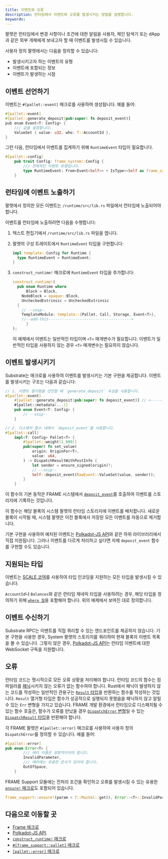 ```yaml
---
title: 이벤트와 오류
description: 런타임에서 이벤트와 오류를 발생시키는 방법을 설명합니다.
keywords:
---
```


팔렛은 런타임에서 변경 사항이나 조건에 대한 알림을 사용자, 체인 탐색기 또는 dApp과 같은 외부 개체에게 보내고자 할 때 이벤트를 발생시킬 수 있습니다.

사용자 정의 팔렛에서는 다음을 정의할 수 있습니다:

- 발생시키고자 하는 이벤트의 유형
- 이벤트에 포함되는 정보
- 이벤트가 발생하는 시점

## 이벤트 선언하기

이벤트는 `#[pallet::event]` 매크로를 사용하여 생성됩니다.
예를 들어:

```rust
#[pallet::event]
#[pallet::generate_deposit(pub(super) fn deposit_event)]
pub enum Event<T: Config> {
	/// 값을 설정합니다.
	ValueSet { value: u32, who: T::AccountId },
}
```

그런 다음, 런타임에서 이벤트를 집계하기 위해 `RuntimeEvent` 타입이 필요합니다.

```rust
#[pallet::config]
	pub trait Config: frame_system::Config {
		/// 전체적인 이벤트 유형입니다.
		type RuntimeEvent: From<Event<Self>> + IsType<<Self as frame_system::Config>::RuntimeEvent>;
	}
```

## 런타임에 이벤트 노출하기

팔렛에서 정의한 모든 이벤트는 `/runtime/src/lib.rs` 파일에서 런타임에 노출되어야 합니다.

이벤트를 런타임에 노출하려면 다음을 수행합니다:

1. 텍스트 편집기에서 `/runtime/src/lib.rs` 파일을 엽니다.
2. 팔렛의 구성 트레이트에서 `RuntimeEvent` 타입을 구현합니다:

   ```rust
   impl template::Config for Runtime {
   	 type RuntimeEvent = RuntimeEvent;
   }
   ```

3. `construct_runtime!` 매크로에 `RuntimeEvent` 타입을 추가합니다:

   ```rust
   construct_runtime!(
   	 pub enum Runtime where
    	 Block = Block,
   	   NodeBlock = opaque::Block,
   	   UncheckedExtrinsic = UncheckedExtrinsic
   	 {
       // --snip--
   	   TemplateModule: template::{Pallet, Call, Storage, Event<T>},
   	   //--add-this------------------------------------->
   		 }
   );
   ```

   이 예제에서 이벤트는 일반적인 타입이며 `<T>` 매개변수가 필요합니다.
   이벤트가 일반적인 타입을 사용하지 않는 경우 `<T>` 매개변수는 필요하지 않습니다.

## 이벤트 발생시키기

Substrate는 매크로를 사용하여 이벤트를 발생시키는 기본 구현을 제공합니다.
이벤트를 발생시키는 구조는 다음과 같습니다:

```rust
// 1. 이벤트 열거형을 선언할 때 `generate_deposit` 속성을 사용합니다.
#[pallet::event]
	#[pallet::generate_deposit(pub(super) fn deposit_event)] // <------ 여기 ----
	#[pallet::metadata(...)]
	pub enum Event<T: Config> {
		// --snip--
	}

// 2. 디스패처 함수 내에서 `deposit_event`를 사용합니다.
#[pallet::call]
	impl<T: Config> Pallet<T> {
		#[pallet::weight(1_000)]
		pub(super) fn set_value(
			origin: OriginFor<T>,
			value: u64,
		) -> DispatchResultWithPostInfo {
			let sender = ensure_signed(origin)?;
			// --snip--
			Self::deposit_event(RawEvent::ValueSet(value, sender));
		}
	}
```

이 함수의 기본 동작은 FRAME 시스템에서 [`deposit_event`](https://paritytech.github.io/substrate/master/frame_system/pallet/struct.Pallet.html#method.deposit_event)를 호출하여 이벤트를 스토리지에 기록하는 것입니다.

이 함수는 해당 블록의 시스템 팔렛의 런타임 스토리지에 이벤트를 배치합니다.
새로운 블록이 시작될 때, 시스템 팔렛은 이전 블록에서 저장된 모든 이벤트를 자동으로 제거합니다.

기본 구현을 사용하여 예치된 이벤트는 [Polkadot-JS API](https://github.com/polkadot-js/api)와 같은 하위 라이브러리에서 직접 지원됩니다.
그러나 이벤트를 다르게 처리하고 싶다면 자체 `deposit_event` 함수를 구현할 수도 있습니다.

## 지원되는 타입

이벤트는 [SCALE 코덱](/reference/scale-codec)를 사용하여 타입 인코딩을 지원하는 모든 타입을 발생시킬 수 있습니다.

`AccountId`나 `Balances`와 같은 런타임 제네릭 타입을 사용하려는 경우, 해당 타입을 정의하기 위해 [`where 절`](https://doc.rust-lang.org/rust-by-example/generics/where.html)을 포함해야 합니다.
위의 예제에서 보여진 대로 정의합니다.

## 이벤트 수신하기

Substrate RPC는 이벤트를 직접 쿼리할 수 있는 엔드포인트를 제공하지 않습니다.
기본 구현을 사용한 경우, System 팔렛의 스토리지를 쿼리하여 현재 블록의 이벤트 목록을 볼 수 있습니다.
그렇지 않은 경우, [Polkadot-JS API](https://github.com/polkadot-js/api)는 런타임 이벤트에 대한 WebSocket 구독을 지원합니다.

## 오류

런타임 코드는 명시적으로 모든 오류 상황을 처리해야 합니다.
런타임 코드의 함수는 컴파일러를 [패닉](https://doc.rust-lang.org/book/ch09-03-to-panic-or-not-to-panic.html)시키지 않는 오류가 없는 함수여야 합니다.
Rust에서 패닉이 발생하지 않는 코드를 작성하는 일반적인 관용구는 [`Result` 타입](https://paritytech.github.io/substrate/master/frame_support/dispatch/result/enum.Result.html)을 반환하는 함수를 작성하는 것입니다.
`Result` 열거형 타입은 함수가 성공적으로 실행되지 못했음을 패닉하지 않고 알릴 수 있는 `Err` 변형을 가지고 있습니다.
FRAME 개발 환경에서 런타임으로 디스패치될 수 있는 함수 호출은, 함수가 오류를 만났을 경우 [`DispatchError` 변형](https://paritytech.github.io/substrate/master/frame_support/dispatch/enum.DispatchError.html)일 수 있는 [`DispatchResult` 타입](https://paritytech.github.io/substrate/master/frame_support/dispatch/type.DispatchResult.html)을 반환해야 합니다.

각 FRAME 팔렛은 `#[pallet::error]` 매크로를 사용하여 사용자 정의 `DispatchError`를 정의할 수 있습니다.
예를 들어:

```rust
#[pallet::error]
pub enum Error<T> {
		/// 에러 이름은 설명적이어야 합니다.
		InvalidParameter,
		/// 에러에는 유용한 문서가 있어야 합니다.
		OutOfSpace,
	}
```

FRAME Support 모듈에는 전처리 조건을 확인하고 오류를 발생시킬 수 있는 유용한 [`ensure!` 매크로](https://paritytech.github.io/substrate/master/frame_support/macro.ensure.html)도 포함되어 있습니다.

```rust
frame_support::ensure!(param < T::MaxVal::get(), Error::<T>::InvalidParameter);
```

## 다음으로 이동할 곳

- [Frame 매크로](/reference/frame-macros)
- [Polkadot-JS API](https://github.com/polkadot-js/api).
- [`construct_runtime!` 매크로](https://paritytech.github.io/substrate/master/frame_support/macro.construct_runtime.html)
- [`#[frame_support::pallet]` 매크로](https://paritytech.github.io/substrate/master/frame_support/attr.pallet.html)
- [`[pallet::error]` 매크로](https://paritytech.github.io/substrate/master/frame_support/attr.pallet.html#error-palleterror-optional)